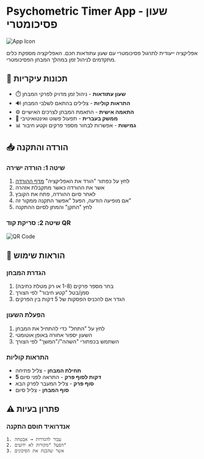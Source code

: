 # Psychometric Timer App - שעון פסיכומטרי

![App Icon](https://img.icons8.com/color/96/000000/timer.png)

אפליקציה ייעודית לתרגול פסיכומטרי עם שעון עתודאות חכם. האפליקציה מספקת כלים מתקדמים לניהול זמן במהלך המבחן הפסיכומטרי.

## 🌟 תכונות עיקריות

- ⏱️ **שעון עתודאות** - ניהול זמן מדויק לפרקי המבחן
- 🔊 **התראות קוליות** - צלילים בהתאם לשלבי המבחן
- ⚙️ **התאמה אישית** - התאמת המבחן לצרכים האישיים
- 🎯 **ממשק בעברית** - תפעול פשוט ואינטואיטיבי
- 📊 **גמישות** - אפשרות לבחור מספר פרקים וקטע חיבור

## 📥 הורדה והתקנה

### שיטה 1: הורדה ישירה
1. לחץ על כפתור "הורד את האפליקציה" [מדף ההורדה](https://drive.google.com/file/d/1n_gAyfHHrQtuGUVzrDFI4qSVbxMHbzek/view?usp=sharing)
2. אשר את ההורדה כאשר מתקבלת אזהרה
3. לאחר סיום ההורדה, פתח את הקובץ
4. אם מופיעה הודעה, הפעל "אפשר התקנה ממקור זה"
5. לחץ "התקן" והמתן לסיום ההתקנה

### שיטה 2: סריקת קוד QR
![QR Code](https://drive.google.com/file/d/1n_gAyfHHrQtuGUVzrDFI4qSVbxMHbzek/view?usp=sharing)

## 📖 הוראות שימוש

### הגדרת המבחן
1. בחר מספר פרקים (1-8 או רק מטלת כתיבה)
2. סמן/בטל "קטע חיבור" לפי הצורך
3. הגדר אם להכניס הפסקות של 5 דקות בין הפרקים

### הפעלת השעון
1. לחץ על "התחל" כדי להתחיל את המבחן
2. השעון יספור אחורה באופן אוטומטי
3. השתמש בכפתורי "השהה"/"המשך" לפי הצורך

### התראות קוליות
- **תחילת המבחן** - צליל פתיחה
- **5 דקות לסוף פרק** - התראה לפני סיום
- **סוף פרק** - צליל המעבר לפרק הבא
- **סוף המבחן** - צליל סיום

## ⚠️ פתרון בעיות

### אנדרואיד חוסם התקנה
```plaintext
1. עבור להגדרות → אבטחה
2. הפעל "מקורות לא ידועים"
3. אשר שהבנת את הסיכונים

